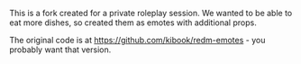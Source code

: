 This is a fork created for a private roleplay session. We wanted to be able to eat more dishes, so created them as emotes with additional props.

The original code is at https://github.com/kibook/redm-emotes - you probably want that version.
